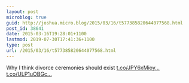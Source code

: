 ```yaml
---
layout: post
microblog: true
guid: http://joshua.micro.blog/2015/03/16/t577385820644077568.html
post_id: 38641
date: 2015-03-16T19:28:01+1100
lastmod: 2019-07-30T17:41:36+1100
type: post
url: /2015/03/16/t577385820644077568.html
---
```

Why I think divorce ceremonies should exist [t.co/JPY6xMioy...](http://t.co/JPY6xMioyQ) [t.co/ULP1uOBGc...](http://t.co/ULP1uOBGc0)

